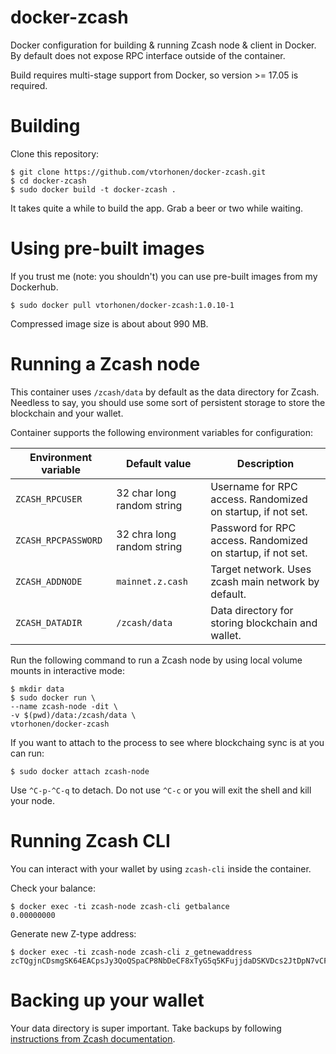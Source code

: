 # docker-zcash

Docker configuration for building & running Zcash node & client in Docker. By default does not expose RPC interface outside of the container.

Build requires multi-stage support from Docker, so version >= 17.05 is required.

# Building

Clone this repository:

```
$ git clone https://github.com/vtorhonen/docker-zcash.git
$ cd docker-zcash
$ sudo docker build -t docker-zcash .
```
It takes quite a while to build the app. Grab a beer or two while waiting.

# Using pre-built images

If you trust me (note: you shouldn't) you can use pre-built images from my Dockerhub.

```
$ sudo docker pull vtorhonen/docker-zcash:1.0.10-1
```

Compressed image size is about about 990 MB.

# Running a Zcash node

This container uses `/zcash/data` by default as the data directory for Zcash. Needless to say, you should use some sort of persistent storage to store the blockchain and your wallet.

Container supports the following environment variables for configuration:

| Environment variable | Default value | Description |
-----------------------|---------------|--------------
`ZCASH_RPCUSER`     | 32 char long random string | Username for RPC access. Randomized on startup, if not set.
`ZCASH_RPCPASSWORD` | 32 chra long random string | Password for RPC access. Randomized on startup, if not set.
`ZCASH_ADDNODE`     | `mainnet.z.cash` | Target network. Uses zcash main network by default.
`ZCASH_DATADIR`     | `/zcash/data`| Data directory for storing blockchain and wallet.

Run the following command to run a Zcash node by using local volume mounts in interactive mode:

```
$ mkdir data
$ sudo docker run \
--name zcash-node -dit \
-v $(pwd)/data:/zcash/data \
vtorhonen/docker-zcash
```
If you want to attach to the process to see where blockchaing sync is at you can run:

```
$ sudo docker attach zcash-node
```

Use `^C-p-^C-q` to detach. Do not use `^C-c` or you will exit the shell and kill your node.


# Running Zcash CLI

You can interact with your wallet by using `zcash-cli` inside the container.

Check your balance:

```
$ docker exec -ti zcash-node zcash-cli getbalance
0.00000000
```

Generate new Z-type address:

```
$ docker exec -ti zcash-node zcash-cli z_getnewaddress
zcTQgjnCDsmgSK64EACpsJy3QoQSpaCP8NbDeCF8xTyG5q5KFujjdaDSKVDcs2JtDpN7vCFL9rEPPY4tETYHZtt5iasYkjo
```

# Backing up your wallet

Your data directory is super important. Take backups by following [instructions from Zcash documentation](https://github.com/zcash/zcash/blob/master/doc/wallet-backup.md).
